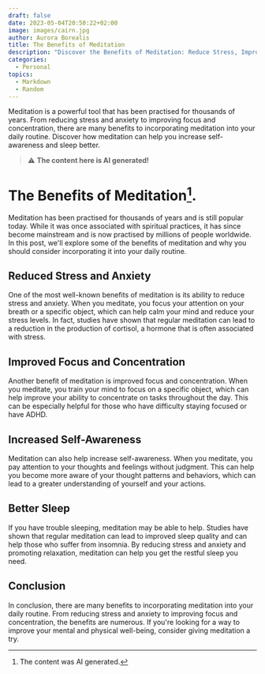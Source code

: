 ```yaml
---
draft: false
date: 2023-05-04T20:50:22+02:00
image: images/cairn.jpg
author: Aurora Borealis
title: The Benefits of Meditation
description: "Discover the Benefits of Meditation: Reduce Stress, Improve Focus, Increase Self-Awareness and Sleep Better"
categories:
  - Personal
topics:
  - Markdown
  - Random
---
```


Meditation is a powerful tool that has been practised for thousands of years. From reducing stress and anxiety to improving focus and concentration, there are many benefits to incorporating meditation into your daily routine. Discover how meditation can help you increase self-awareness and sleep better.

<!--more-->

> :warning: **The content here is AI generated!**

# The Benefits of Meditation[^first].

Meditation has been practised for thousands of years and is still popular today. While it was once associated with spiritual practices, it has since become mainstream and is now practised by millions of people worldwide. In this post, we'll explore some of the benefits of meditation and why you should consider incorporating it into your daily routine.

## Reduced Stress and Anxiety

One of the most well-known benefits of meditation is its ability to reduce stress and anxiety. When you meditate, you focus your attention on your breath or a specific object, which can help calm your mind and reduce your stress levels. In fact, studies have shown that regular meditation can lead to a reduction in the production of cortisol, a hormone that is often associated with stress.

## Improved Focus and Concentration

Another benefit of meditation is improved focus and concentration. When you meditate, you train your mind to focus on a specific object, which can help improve your ability to concentrate on tasks throughout the day. This can be especially helpful for those who have difficulty staying focused or have ADHD.

## Increased Self-Awareness

Meditation can also help increase self-awareness. When you meditate, you pay attention to your thoughts and feelings without judgment. This can help you become more aware of your thought patterns and behaviors, which can lead to a greater understanding of yourself and your actions.

## Better Sleep

If you have trouble sleeping, meditation may be able to help. Studies have shown that regular meditation can lead to improved sleep quality and can help those who suffer from insomnia. By reducing stress and anxiety and promoting relaxation, meditation can help you get the restful sleep you need.

## Conclusion

In conclusion, there are many benefits to incorporating meditation into your daily routine. From reducing stress and anxiety to improving focus and concentration, the benefits are numerous. If you're looking for a way to improve your mental and physical well-being, consider giving meditation a try.

[^first]: The content was AI generated.
